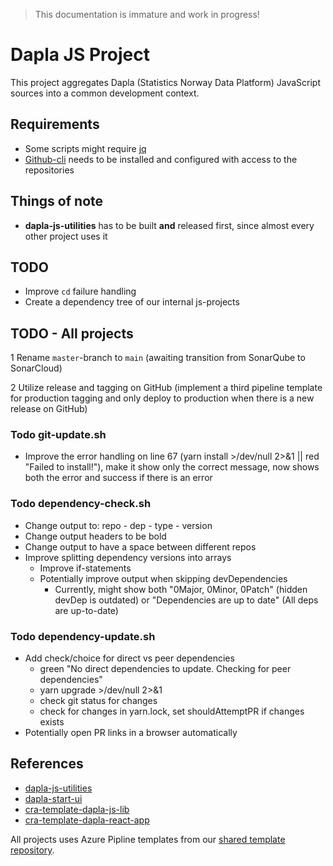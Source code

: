 > This documentation is immature and work in progress!

# Dapla JS Project

This project aggregates Dapla (Statistics Norway Data Platform) JavaScript sources into a common development context.

## Requirements

* Some scripts might require [jq](https://stedolan.github.io/jq/)
* [Github-cli](https://cli.github.com/) needs to be installed and configured with access to the repositories

## Things of note

* **dapla-js-utilities** has to be built **and** released first, since almost every other project uses it

## TODO

* Improve `cd` failure handling
* Create a dependency tree of our internal js-projects

## TODO - All projects

1 Rename `master`-branch to `main` (awaiting transition from SonarQube to SonarCloud)

2 Utilize release and tagging on GitHub (implement a third pipeline template for production tagging and only deploy to
production when there is a new release on GitHub)

### Todo git-update.sh

* Improve the error handling on line 67 (yarn install >/dev/null 2>&1 || red "Failed to install!"), make it show only
  the correct message, now shows both the error and success if there is an error

### Todo dependency-check.sh

* Change output to: repo - dep - type - version
* Change output headers to be bold
* Change output to have a space between different repos
* Improve splitting dependency versions into arrays
    * Improve if-statements
    * Potentially improve output when skipping devDependencies
        * Currently, might show both "0Major, 0Minor, 0Patch" (hidden devDep is outdated) or "Dependencies are up to
          date" (All deps are up-to-date)

### Todo dependency-update.sh

* Add check/choice for direct vs peer dependencies
    * green "No direct dependencies to update. Checking for peer dependencies"
    * yarn upgrade >/dev/null 2>&1
    * check git status for changes
    * check for changes in yarn.lock, set shouldAttemptPR if changes exists
* Potentially open PR links in a browser automatically

## References

* [dapla-js-utilities](https://github.com/statisticsnorway/dapla-js-utilities)
* [dapla-start-ui](https://github.com/statisticsnorway/dapla-start-ui)
* [cra-template-dapla-js-lib](https://github.com/statisticsnorway/cra-template-dapla-js-lib)
* [cra-template-dapla-react-app](https://github.com/statisticsnorway/cra-template-dapla-react-app)

All projects uses Azure Pipline templates from our
[shared template repository](https://github.com/statisticsnorway/azure-pipelines-templates/tree/master/javascript).
